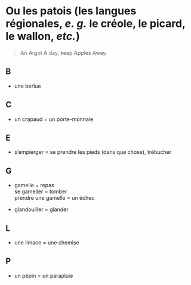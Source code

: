 # Ou les patois (les langues régionales, _e. g._ le créole, le picard, le wallon, _etc._)
>An Argot A day, keep Apples Away.


B
---
+ une berlue

C
---
+ un crapaud = un porte-monnaie

E
---
+ s’empierger = se prendre les pieds (dans que chose), trébucher

G
---
+ gamelle  = repas  
	se gameller = tomber  
	prendre une gamelle = un échec

+ glandouiller = glander

L
---
+ une limace = une chemise

P
---
+ un pépin = un parapluie

